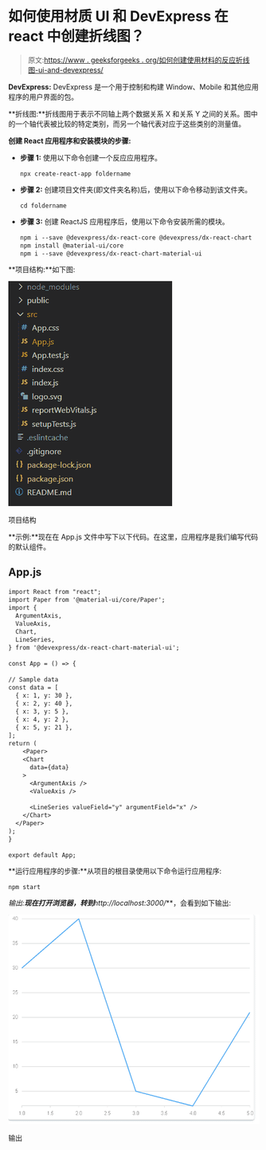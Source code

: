 # 如何使用材质 UI 和 DevExpress 在 react 中创建折线图？

> 原文:[https://www . geeksforgeeks . org/如何创建使用材料的反应折线图-ui-and-devexpress/](https://www.geeksforgeeks.org/how-to-create-line-chart-in-react-using-material-ui-and-devexpress/)

**DevExpress:** DevExpress 是一个用于控制和构建 Window、Mobile 和其他应用程序的用户界面的包。

**折线图:**折线图用于表示不同轴上两个数据关系 X 和关系 Y 之间的关系。图中的一个轴代表被比较的特定类别，而另一个轴代表对应于这些类别的测量值。

**创建 React 应用程序和安装模块的步骤:**

*   **步骤 1:** 使用以下命令创建一个反应应用程序。

    ```
    npx create-react-app foldername
    ```

*   **步骤 2:** 创建项目文件夹(即文件夹名称)后，使用以下命令移动到该文件夹。

    ```
    cd foldername
    ```

*   **步骤 3:** 创建 ReactJS 应用程序后，使用以下命令安装所需的模块。

    ```
    npm i --save @devexpress/dx-react-core @devexpress/dx-react-chart
    npm install @material-ui/core
    npm i --save @devexpress/dx-react-chart-material-ui
    ```

**项目结构:**如下图:

![](img/f04ae0d8b722a9fff0bd9bd138b29c23.png)

项目结构

**示例:**现在在 App.js 文件中写下以下代码。在这里，应用程序是我们编写代码的默认组件。

## App.js

```
import React from "react";
import Paper from '@material-ui/core/Paper';
import {
  ArgumentAxis,
  ValueAxis,
  Chart,
  LineSeries,
} from '@devexpress/dx-react-chart-material-ui';

const App = () => {

// Sample data
const data = [
  { x: 1, y: 30 },
  { x: 2, y: 40 },
  { x: 3, y: 5 },
  { x: 4, y: 2 },
  { x: 5, y: 21 },
];
return (
    <Paper>
    <Chart
      data={data}
    >
      <ArgumentAxis />
      <ValueAxis />

      <LineSeries valueField="y" argumentField="x" />
    </Chart>
  </Paper>
);
}

export default App;
```

**运行应用程序的步骤:**从项目的根目录使用以下命令运行应用程序:

```
npm start
```

**输出:**现在打开浏览器，转到***http://localhost:3000/***，会看到如下输出:

![](img/4ea419228019d7a87af80e500411f657.png)

输出